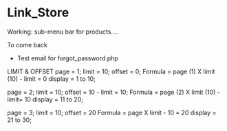 # Link_Store

Working: sub-menu bar for products....

To come back
- Test email for forgot_password.php

LIMIT & OFFSET
page = 1;
limit = 10;
offset = 0;
Formula = page (1) X limit (10) - limit = 0
display = 1 to 10;

page = 2;
limit = 10;
offset = 10 - limit = 10;
Formula = page (2) X limit (10) - limit= 10
display = 11 to 20;

page = 3;
limit = 10;
offset = 20
Formula = page X limit - 10 = 20
display = 21 to 30;
